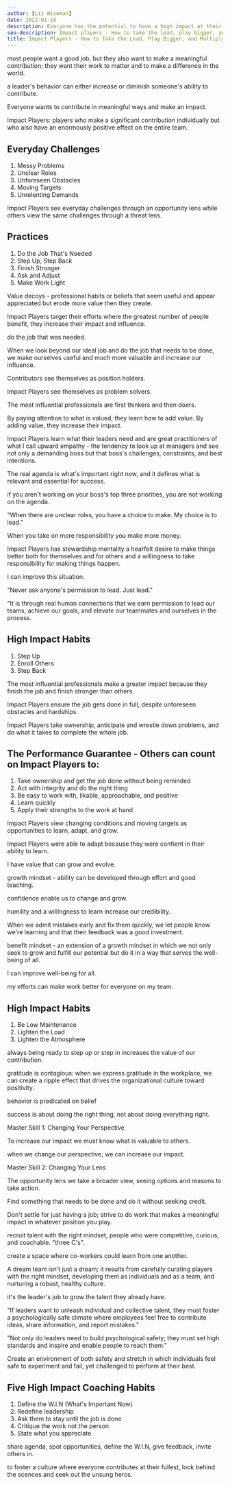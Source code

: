 ```yaml
---
author: [Liz Wiseman]
date: 2022-01-16
description: Everyone has the potential to have a high impact at their job. This book contains the habits that Impact Players have that makes them different from Contributors.
seo-description: Impact players - How to take the lead, play bigger, and multiply your impact by Liz Wiseman notes.
title: Impact Players - How to Take the Lead. Play Bigger, and Multiply Your Impact
---
```


most people want a good job, but they also want to make a meaningful contribution; they want their work to matter and to make a difference in the world.

a leader's behavior can either increase or diminish someone's ability to contribute.

Everyone wants to contribute in meaningful ways and make an impact.

Impact Players: players who make a significant contribution individually but who also have an enormously positive effect on the entire team.

## Everyday Challenges

1. Messy Problems
2. Unclear Roles
3. Unforeseen Obstacles
4. Moving Targets
5. Unrelenting Demands

Impact Players see everyday challenges through an opportunity lens while others view the same challenges through a threat lens.

## Practices

1. Do the Job That's Needed
2. Step Up, Step Back
3. Finish Stronger
4. Ask and Adjust
5. Make Work Light

Value decoys - professional habits or beliefs that seem useful and appear appreciated but erode more value then they create.

Impact Players target their efforts where the greatest number of people benefit, they increase their impact and influence.

do the job that was needed.

When we look beyond our ideal job and do the job that needs to be done, we make ourselves useful and much more valuable and increase our influence.

Contributors see themselves as position holders.

Impact Players see themselves as problem solvers.

The most influential professionals are first thinkers and then doers.

By paying attention to what is valued, they learn how to add value. By adding value, they increase their impact.

Impact Players learn what their leaders need and are great practitioners of what I call upward empathy - the tendency to look up at managers and see not only a demanding boss but that boss's challenges, constraints, and best intentions.

The real agenda is what's important right now, and it defines what is relevant and essential for success.

if you aren't working on your boss's top three priorities, you are not working on the agenda.

"When there are unclear roles, you have a choice to make. My choice is to lead."

When you take on more responsibility you make more money.

Impact Players has stewardship mentality a hearfelt desire to make things better both for themselves and for others and a willingness to take responsibility for making things happen.

I can improve this situation.

"Never ask anyone's permission to lead. Just lead."

"It is through real human connections that we earn permission to lead our teams, achieve our goals, and elevate our teammates and ourselves in the process.

## High Impact Habits

1. Step Up
2. Enroll Others
3. Step Back

The most influential professionals make a greater impact because they finish the job and finish stronger than others.

Impact Players ensure the job gets done in full, despite unforeseen obstacles and hardships.

Impact Players take ownership, anticipate and wrestle down problems, and do what it takes to complete the whole job.

## The Performance Guarantee - Others can count on Impact Players to:

1. Take ownership and get the job done without being reminded
2. Act with integrity and do the right thing
3. Be easy to work with, likable, approachable, and positive
4. Learn quickly
5. Apply their strengths to the work at hand

Impact Players view changing conditions and moving targets as opportunities to learn, adapt, and grow.

Impact Players were able to adapt because they were confient in their ability to learn.

I have value that can grow and evolve.

growth mindset - ability can be developed through effort and good teaching.

confidence enable us to change and grow.

humility and a willingness to learn increase our credibility.

When we admit mistakes early and fix them quickly, we let people know we're learning and that their feedback was a good investment.

benefit mindset - an extension of a growth mindset in which we not only seek to grow and fulfill our potential but do it in a way that serves the well-being of all.

I can improve well-being for all.

my efforts can make work better for everyone on my team.

## High Impact Habits

1. Be Low Maintenance
2. Lighten the Load
3. Lighten the Atmosphere

always being ready to step up or step in increases the value of our contribution.

gratitude is contagious: when we express gratitude in the workplace, we can create a ripple effect that drives the organizational culture toward positivity.

behavior is predicated on belief

success is about doing the right thing, not about doing everything right.

Master Skill 1: Changing Your Perspective

To increase our impact we must know what is valuable to others.

when we change our perspective, we can increase our impact.

Master Skill 2: Changing Your Lens

The opportunity lens we take a broader view, seeing options and reasons to take action.

Find something that needs to be done and do it without seeking credit.

Don't settle for just having a job; strive to do work that makes a meaningful impact in whatever position you play.

recruit talent with the right mindset, people who were competitive, curious, and coachable. "three C's".

create a space where co-workers could learn from one another.

A dream team isn't just a dream; it results from carefully curating players with the right mindset, developing them as individuals and as a team, and nurturing a robust, healthy culture.

it's the leader's job to grow the talent they already have.

"If leaders want to unleash individual and collective talent, they must foster a psychologically safe climate where employees feel free to contribute ideas, share information, and report mistakes."

"Not only do leaders need to build psychological safety; they must set high standards and inspire and enable people to reach them."

Create an environment of both safety and stretch in which individuals feel safe to experiment and fail, yet challenged to perform at their best.

## Five High Impact Coaching Habits

1. Define the W.I.N (What's Important Now)
2. Redefine leadership
3. Ask them to stay until the job is done
4. Critique the work not the person
5. State what you appreciate

share agenda, spot opportunities, define the W.I.N, give feedback, invite others in.

to foster a culture where everyone contributes at their fullest, look behind the scences and seek out the unsung heros.

